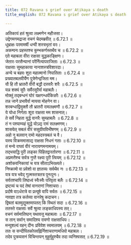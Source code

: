 ```yaml
---
title: 072 Ravana s grief over Atikaya s death
title_english: 072 Ravana s grief over Atikaya s death

---
```

<div class="audioEmbed"  caption="श्रीराम-हरिसीताराममूर्ति-घनपाठिभ्यां वचनम्" src="https://archive.org/download/Ramayana-recitation-Sriram-harisItArAmamUrti-Ghanapaati-v2/Kanda_6/Kanda_6_YK-072-Ravana_s_grief_over_Atikaya_s_death_0.mp3"></div>

अतिकायं हतं श्रुत्वा लक्ष्मणेन महौजसा।  
उद्वेगमगमद्राजा वचनं चेदमब्रवीत् ॥ 6.72.1 ॥   
धूभ्राक्षः परमामर्षी धन्वी शस्त्रभृतां वरः।  
अकम्पनः प्रहस्तश्च कुम्भकर्णस्तथैव च ॥ 6.72.2 ॥   
एते महाबला वीरा राक्षसा युद्धकाङ्क्षिणः।  
जेतारः परसैन्यानां परैर्नित्यापराजिताः ॥ 6.72.3 ॥   
राक्षसाः सुमहाकाया नानाशस्त्रविशारदाः।  
अन्ये च बहवः शूरा महात्मानो निपातिताः ॥ 6.72.4 ॥   
प्रख्यातबलवीर्येण पुत्रेणेन्द्रजिता मम।  
यौ हि तौ भ्रातरौ वीरौ बद्धौ दत्तवरैः शरैः ॥ 6.72.5 ॥   
यन्न शक्यं सुरैः सर्वैरसुरैर्वा महाबलैः।  
मोक्तुं तद्बन्धनं घोरं यक्षगन्धर्वकिन्नरैः ॥ 6.72.6 ॥   
तन्न जाने प्रभावैर्वा मायया मोहनेन वा।  
शरबन्धाद्विमुक्तौ तौ भ्रातरौ रामलक्ष्मणौ ॥ 6.72.7 ॥   
ये योधा निर्गताः शूरा राक्षसा मम शासनात्।  
ते सर्वे निहता युद्धे वानरैः सुमहाबलैः ॥ 6.72.8 ॥   
तं न पश्याम्यहं युद्धे योऽद्य रामं सलक्ष्मणम्।  
शासयेत् सबलं वीरं ससुग्रीवविभीषणम् ॥ 6.72.9 ॥   
अहो नु बलवान् रामो महदस्त्रबलं च वै।  
यस्य विक्रममासाद्य राक्षसा निधनं गताः ॥ 6.72.10 ॥   
तं मन्ये राघवं वीरं नारायणमनामयम्।  
तद्भयाद्धि पुरी लङ्का पिहितद्वारतोरणा ॥ 6.72.11 ॥   
अप्रमत्तैश्च सर्वत्र गुप्तै रक्ष्या पुरी त्वियम् ॥ 6.72.12 ॥   
अशोकवनिकायां च यत्र सीताऽभिरक्ष्यते।  
निष्क्रामो वा प्रवेशो वा ज्ञातव्यः सर्वथैव नः ॥ 6.72.13 ॥   
यत्र यत्र भवेद् गुल्मस्तत्रतत्र पुनःपुनः।  
सर्वतश्चापि तिष्ठध्वं स्वैःस्वैः परिवृता बलैः ॥ 6.72.14 ॥   
द्रष्टव्यं च पदं तेषां वानराणां निशाचराः।  
प्रदोषे वाऽर्धरात्रे वा प्रत्यूषे वापि सर्वतः ॥ 6.72.15 ॥   
नावज्ञा तत्र कर्तव्या वानरेषु कदाचन।  
द्विषतां बलमुद्युक्तमापतत् किं स्थितं सदा ॥ 6.72.16 ॥   
ततस्ते राक्षसाः सर्वे श्रुत्वा लङ्काधिपस्य तत्।  
वचनं सर्वमातिष्ठन् यथावत्तु महाबलाः ॥ 6.72.17 ॥   
स तान् सर्वान् समादिश्य रावणो राक्षसाधिपः।  
मन्युशल्यं वहन् दीनः प्रविवेश स्वमालयम् ॥ 6.72.18 ॥   
ततः स सन्दीपितकोपवह्निर्निशाचराणामधिपो महाबलः।  
तदेव पुत्रव्यसनं विचिन्तयन् मुहुर्मुहुश्चैव तदा व्यनिश्वसत् ॥ 6.72.19 ॥   